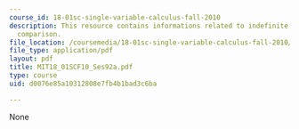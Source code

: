 ```yaml
---
course_id: 18-01sc-single-variable-calculus-fall-2010
description: This resource contains informations related to indefinite integrals and
  comparison.
file_location: /coursemedia/18-01sc-single-variable-calculus-fall-2010/d0076e85a10312808e7fb4b1bad3c6ba_MIT18_01SCF10_Ses92a.pdf
file_type: application/pdf
layout: pdf
title: MIT18_01SCF10_Ses92a.pdf
type: course
uid: d0076e85a10312808e7fb4b1bad3c6ba

---
```

None